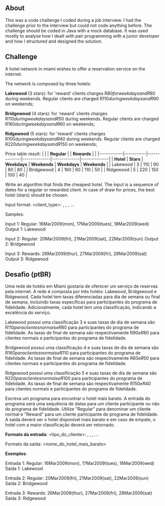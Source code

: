 ## About

This was a code challenge I coded during a job interview. 
I had the challenge prior to the interview but could not code anything before.
The challenge should be coded in Java with a mock database.
It was used mostly to analyse how I dealt with pair programming with a junior developer and how I structured and designed the solution.

## Challenge

A hotel network in miami wishes to offer a reservation service on the internet.

The network is composed by three hotels:

**Lakewood** (3 stars): for 'reward' clients charges R$80 for weekdays and R$80 during weekends. Regular clients are charged R$110 during weekdays and R$90 on weekends;

**Bridgewood** (4 stars): for 'reward' clients charges R$110 during weekdays and R$50 during weekends. Regular clients are charged R$160 during weekdays and R$60 on weekends;

**Ridgewood** (5 stars): for 'reward' clients charges R$100 during weekdays and R$40 during weekends. Regular clients are charged R$220 during weekdays and R$150 on weekends; 

Price table result:
|            |           | **Regular**  |              | **Rewards**  |              |
|------------|-----------|--------------|--------------|--------------|--------------|
| **Hotel**  | **Stars** | **Weekdays** | **Weekends** | **Weekdays** | **Weekends** |
| Lakewood   | 3         | 110          | 90           | 80           | 80           |
| Bridgewood | 4         | 160          | 60           | 110          | 50           |
| Ridgewood  | 5         | 220          | 150          | 100          | 40           |

Write an algorithm that finds the cheapest hotel. 
The input is a sequence of dates for a regular or rewarded client. 
In case of draw for prices, the best hotel (stars) should be chosen.

Input format: <client_type>: <date1>, <date2>, <date3>, …

Samples:

Input 1: Regular: 16Mar2009(mon), 17Mar2009(tues), 18Mar2009(wed)
Output 1: Lakewood

Input 2: Regular: 20Mar2009(fri), 21Mar2009(sat), 22Mar2009(sun)
Output 2: Bridgewood

Input 3: Rewards: 26Mar2009(thur), 27Mar2009(fri), 28Mar2009(sat)
Output 3: Ridgewood

## Desafio (ptBR)

Uma rede de hotéis em Miami gostaria de oferecer um serviço de reservas pela internet. A rede é composta por três hotéis: Lakewood, Bridgewood e Ridgewood. Cada hotel tem taxas diferenciadas para dia de semana ou final de semana, incluindo taxas específicas para participantes do programa de fidelidade. Adicionalmente, cada hotel tem uma classificação, indicando a excelência do serviço.

Lakewood possui uma classificação 3 e suas taxas de dia de semana são R$110 para clientes normais e R$80 para participantes do programa de fidelidade. As taxas de final de semana são respectivamente R$90 e R$80 para clientes normais e participantes do programa de fidelidade.

Bridgewood possui uma classificação 4 e suas taxas de dia de semana são R$160 para clientes normais e R$110 para participantes do programa de fidelidade. As taxas de final de semana são respectivamente R$60 e R$50 para clientes normais e participantes do programa de fidelidade.

Ridgewood possui uma classificação 5 e suas taxas de dia de semana são R$220 para clientes normais e R$100 para participantes do programa de fidelidade. As taxas de final de semana são respectivamente R$150 e R$40 para clientes normais e participantes do programa de fidelidade.

Escreva um programa para encontrar o hotel mais barato. 
A entrada do programa será uma sequência de datas para um cliente participante ou não do programa de fidelidade. 
Utilize "Regular" para denominar um cliente normal e "Reward" para um cliente participante do programa de fidelidade. 
A saída deverá ser o hotel disponível mais barato e em caso de empate, o hotel com a maior classificação deverá ser retornado.

**Formato da entrada**:  <tipo_do_cliente>: <data1>, <data2>, <data3>, …

Formato da saída:  <nome_do_hotel_mais_barato>

**Exemplos**:

Entrada 1: Regular: 16Mar2009(mon), 17Mar2009(tues), 18Mar2009(wed)
Saída 1: Lakewood

Entrada 2: Regular: 20Mar2009(fri), 21Mar2009(sat), 22Mar2009(sun)
Saída 2: Bridgewood

Entrada 3: Rewards: 26Mar2009(thur), 27Mar2009(fri), 28Mar2009(sat)
Saída 3: Ridgewood